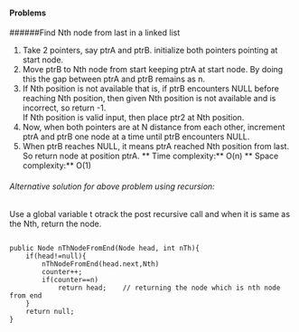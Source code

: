 #### Problems

######Find Nth node from last in a linked list

  1. Take 2 pointers, say ptrA and ptrB. initialize both pointers pointing at start node.
  2. Move ptrB to Nth node from start keeping ptrA at start node. By doing this the gap between ptrA and ptrB remains as n.
  3.  If Nth position is not available that is, if ptrB encounters NULL before reaching Nth position, then given Nth position is not available and is incorrect, so return -1.</br>
    If Nth position is valid input, then place ptr2 at Nth position.
  4. Now, when both pointers are at N distance from each other, increment ptrA and ptrB one node at a time until ptrB encounters NULL.
  5. When ptrB reaches NULL, it means ptrA reached Nth position from last. So return node at position ptrA.
  ** Time complexity:** O(n) 
  ** Space complexity:** O(1)
  
###### Alternative solution for above problem using recursion:
Use a global variable t otrack the post  recursive call and when it is same as the Nth, return the node.

<pre><code>
public Node nThNodeFromEnd(Node head, int nTh){
    if(head!=null){
        nThNodeFromEnd(head.next,Nth)
        counter++;
        if(counter==n)
            return head;	// returning the node which is nth node from end	
    }
    return null;
}
</code></pre>

